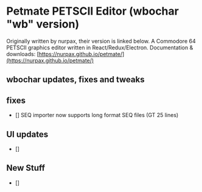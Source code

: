 # Petmate PETSCII Editor (wbochar "wb" version)

Originally written by nurpax, their version is linked below.
A Commodore 64 PETSCII graphics editor written in React/Redux/Electron.
Documentation & downloads: [https://nurpax.github.io/petmate/](https://nurpax.github.io/petmate/)

## wbochar updates, fixes and tweaks

## fixes

- [] SEQ importer now supports long format SEQ files (GT 25 lines)

## UI updates

- []

## New Stuff

- []
